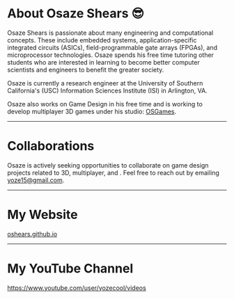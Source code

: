 # About Osaze Shears 😎

Osaze Shears is passionate about many engineering and computational concepts. These include embedded systems, application-specific integrated circuits (ASICs), field-programmable gate arrays (FPGAs), and microprocessor technologies. Osaze spends his free time tutoring other students who are interested in learning to become better computer scientists and engineers to benefit the greater society.

Osaze is currently a research engineer at the University of Southern California's (USC) Information Sciences Institute (ISI) in Arlington, VA.

Osaze also works on Game Design in his free time and is working to develop multiplayer 3D games under his studio: [OSGames](https://oshears.github.io/osgames/).

-------

# Collaborations
Osaze is actively seeking opportunities to collaborate on game design projects related to 3D, multiplayer, and . Feel free to reach out by emailing [yoze15@gmail.com](mailto:yoze15@gmail.com).

-------

# My Website
[oshears.github.io](https://oshears.github.io)

-------

# My YouTube Channel
https://www.youtube.com/user/yozecool/videos


